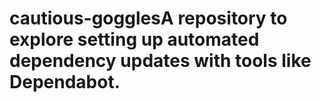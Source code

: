 # cautious-gogglesA repository to explore setting up automated dependency updates with tools like Dependabot.
